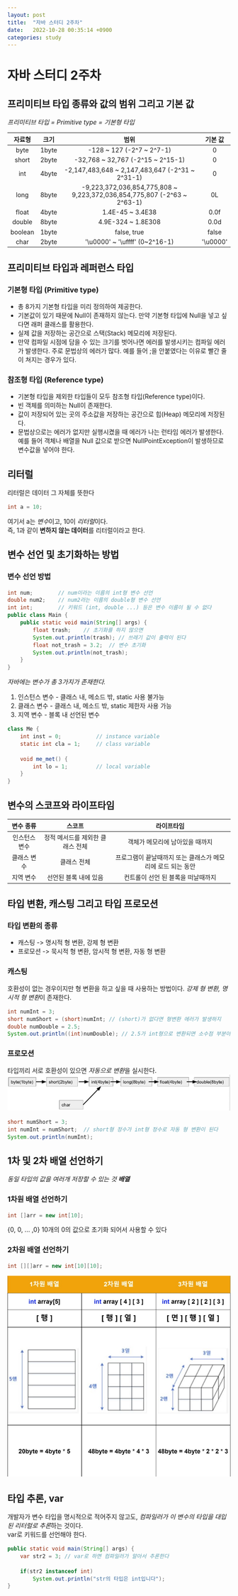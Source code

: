 ```yaml
---
layout: post
title:  "자바 스터디 2주차"
date:   2022-10-28 00:35:14 +0900
categories: study
---
```


# 자바 스터디 2주차

## 프리미티브 타입 종류와 값의 범위 그리고 기본 값
*프리미티브 타입 = Primitive type = 기본형 타입*
   
|자료형|크기|범위|기본 값|
|:-:|:-:|:-:|:-:|
|byte|1byte|-128 ~ 127 (-2^7 ~ 2^7-1)|0|
|short|2byte|-32,768 ~ 32,767 (-2^15 ~ 2^15-1)|0|
|int|4byte|-2,147,483,648 ~ 2,147,483,647 (-2^31 ~ 2^31-1)|0|
|long|8byte|-9,223,372,036,854,775,808 ~ 9,223,372,036,854,775,807 (-2^63 ~ 2^63-1)|0L|
|float|4byte|1.4E-45 ~ 3.4E38|0.0f|
|double|8byte|4.9E-324 ~ 1.8E308|0.0d|
|boolean|1byte|false, true|false|
|char|2byte|'\u0000' ~ '\uffff' (0~2^16-1)|'\u0000'|
   
## 프리미티브 타입과 레퍼런스 타입
### 기본형 타입 (Primitive type)
* 총 8가지 기본형 타입을 미리 정의하여 제공한다.
* 기본값이 있기 때문에 Null이 존재하지 않는다. 만약 기본형 타입에 Null을 넣고 싶다면 래퍼 클래스를 활용한다.
* 실제 값을 저장하는 공간으로 스택(Stack) 메모리에 저장된다.
* 만약 컴파일 시점에 담을 수 있는 크기를 벗어나면 에러를 발생시키는 컴파일 에러가 발생한다. 주로 문법상의 에러가 많다. 예를 들어 ;을 안붙였다는 이유로 빨간 줄이 쳐지는 경우가 있다.

### 참조형 타입 (Reference type)
* 기본형 타입을 제외한 타입들이 모두 참조형 타입(Reference type)이다.
* 빈 객체를 의미하는 Null이 존재한다.
* 값이 저장되어 있는 곳의 주소값을 저장하는 공간으로 힙(Heap) 메모리에 저장된다.
* 문법상으로는 에러가 없지만 실행시켰을 때 에러가 나는 런타임 에러가 발생한다. 예를 들어 객체나 배열을 Null 값으로 받으면 NullPointException이 발생하므로 변수값을 넣어야 한다.

## 리터럴
리터럴은 데이터 그 자체를 뜻한다
```java
int a = 10;
```
여기서 a는 *변수*이고, 10이 *리터럴*이다.   
즉, 1과 같이 **변하지 않는 데이터**를 리터럴이라고 한다. 

## 변수 선언 및 초기화하는 방법

### 변수 선언 방법
```java
int num;        // num이라는 이름의 int형 변수 선언
double num2;    // num2라는 이름의 double형 변수 선언
int int;        // 키워드 (int, double ...) 등은 변수 이름이 될 수 없다
public class Main {
    public static void main(String[] args) {
        float trash;    // 초기화를 하지 않으면
        System.out.println(trash); // 쓰레기 값이 출력이 된다
        float not_trash = 3.2;  // 변수 초기화
        System.out.println(not_trash);
    }
}

```

*자바에는 변수가 총 3가지가 존재한다.*
1. 인스턴스 변수 - 클래스 내, 메소드 밖, static 사용 불가능
2. 클래스 변수 - 클래스 내, 메소드 밖, static 제한자 사용 가능 
3. 지역 변수 - 블록 내 선언된 변수
```java
class Me {
    int inst = 0;           // instance variable
    static int cla = 1;     // class variable

    void me_met() {
        int lo = 1;         // local variable
    }
}
```

## 변수의 스코프와 라이프타임   
   
|변수 종류|스코프|라이프타임|
|:-:|:-:|:-:|
|인스턴스 변수|정적 메서드를 제외한 클래스 전체|객체가 메모리에 남아있을 때까지|
|클래스 변수|클래스 전체|프로그램이 끝날때까지 또는 클래스가 메모리에 로드 되는 동안|
|지역 변수|선언된 블록 내에 있음|컨트롤이 선언 된 블록을 떠날때까지
   
## 타입 변환, 캐스팅 그리고 타입 프로모션
### 타입 변환의 종류
* 캐스팅 -> 명시적 형 변환, 강제 형 변환
* 프로모션 -> 묵시적 형 변환, 암시적 형 변환, 자동 형 변환
  
### 캐스팅
호환성이 없는 경우이지만 형 변환을 하고 싶을 때 사용하는 방법이다.
*강제 형 변환, 명시적 형 변환*이 존재한다.
```java
int numInt = 3;
short numShort = (short)numInt; // (short)가 없다면 형변환 에러가 발생하지
double numDouble = 2.5;
System.out.println((int)numDouble); // 2.5가 int형으로 변환되면 소수점 부분이 없어진다
```

### 프로모션 
타입끼리 서로 호환성이 있으면 *자동으로 변환*을 실시한다.
![](/assets/img/study/promotion.jpg)
```java
short numShort = 3;
int numInt = numShort;  // short형 정수가 int형 정수로 자동 형 변환이 된다
System.out.println(numInt);
```
## 1차 및 2차 배열 선언하기
*동일 타입의 값을 여러개 저장할 수 있는 것 ***배열**** 
### 1차원 배열 선언하기
```java
int []arr = new int[10];
```
{0, 0, ... ,0} 10개의 0의 값으로 초기화 되어서 사용할 수 있다
### 2차원 배열 선언하기
```java
int [][]arr = new int[10][10];
```
![](/assets/img/study/arrays.jpg)
## 타입 추론, var
개발자가 변수 타입을 명시적으로 적어주지 않고도, *컴파일러가 이 변수의 타입을 대입된 리터럴로 추론*하는 것이다.   
var로 키워드를 선언해야 한다.
```java
public static void main(String[] args) {
    var str2 = 3; // var로 하면 컴파일러가 알아서 추론한다

    if(str2 instanceof int)
        System.out.println("str의 타입은 int입니다");
}
```